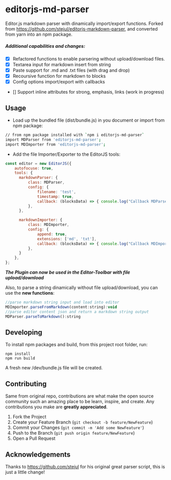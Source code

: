 # editorjs-md-parser
Editor.js markdown parser with dinamically import/export functions.
Forked from https://github.com/stejul/editorjs-markdown-parser, and converted from yarn into an npm package.

##### Additional capabilities and changes:
- [x] Refactored functions to enable parsering without upload/download files.
- [x] Textarea input for markdown insert from string
- [x] Paste support for .md and .txt files (with drag and drop)
- [x] Recoursive function for markdown to blocks
- [x] Config options import/export with callbacks
- [\] Support inline attributes for strong, emphasis, links (work in progress)


## Usage

- Load up the bundled file (dist/bundle.js) in you document or import from npm package:

```bash
// from npm package installed with `npm i editorjs-md-parser`
import MDParser from 'editorjs-md-parser';
import MDImporter from 'editorjs-md-parser';
```

- Add the file Importer/Exporter to the EditorJS tools:

```js
const editor = new EditorJS({
    autofocuse: true,
    tools: {
      markdownParser: {
          class: MDParser,
          config: {
              filename: 'test',
              timestamp: true,
              callback: (blocksData) => { console.log("Callback MDParser", blocksData) }
          },
      },

      markdownImporter: {
          class: MDImporter,
          config: {
              append: true,
              extensions: ['md', 'txt'],
              callback: (blocksData) => { console.log("Callback MDImporter", blocksData) }
          },
      }
    },
};
```

***The Plugin can now be used in the Editor-Toolbar with file upload/download***

Also, to parse a string dinamically without file upload/download, you can use the **new functions**:

```js
//parse markdown string input and load into editor
MDImporter.parseFromMarkdown(content:string):void
//parse editor content json and return a markdown string output
MDParser.parseToMarkdown():string
```

## Developing

To install npm packages and build, from this project root folder, run:

```
npm install
npm run build
```

A fresh new /dev/bundle.js file will be created.

## Contributing

Same from original repo, 
contributions are what make the open source community such an amazing place to be learn, inspire, and create. Any contributions you make are **greatly appreciated**.

1. Fork the Project
2. Create your Feature Branch (`git checkout -b feature/NewFeature`)
3. Commit your Changes (`git commit -m 'Add some NewFeature'`)
4. Push to the Branch (`git push origin feature/NewFeature`)
5. Open a Pull Request

## Acknowledgements

Thanks to https://github.com/stejul for his original great parser script, this is just a little change!

